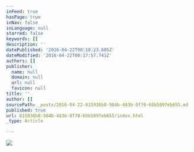 ```yaml
---
inFeed: true
hasPage: true
inNav: false
inLanguage: null
starred: false
keywords: []
description: ''
datePublished: '2016-04-22T00:18:23.805Z'
dateModified: '2016-04-22T00:17:57.741Z'
authors: []
publisher:
  name: null
  domain: null
  url: null
  favicon: null
title: ''
author: []
sourcePath: _posts/2016-04-22-815936b8-984b-483b-8f70-68b5897eb655.md
published: true
url: 815936b8-984b-483b-8f70-68b5897eb655/index.html
_type: Article

---
```

![](https://the-grid-user-content.s3-us-west-2.amazonaws.com/0d66cf38-95a8-4f38-b542-9a28f3e5dc6c.jpg)